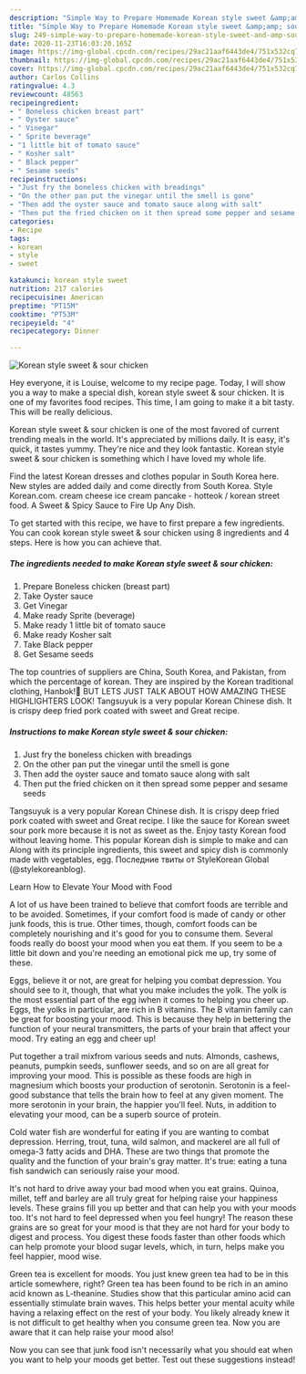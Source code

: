 ```yaml
---
description: "Simple Way to Prepare Homemade Korean style sweet &amp;amp; sour chicken"
title: "Simple Way to Prepare Homemade Korean style sweet &amp;amp; sour chicken"
slug: 249-simple-way-to-prepare-homemade-korean-style-sweet-and-amp-sour-chicken
date: 2020-11-23T16:03:20.165Z
image: https://img-global.cpcdn.com/recipes/29ac21aaf6443de4/751x532cq70/korean-style-sweet-sour-chicken-recipe-main-photo.jpg
thumbnail: https://img-global.cpcdn.com/recipes/29ac21aaf6443de4/751x532cq70/korean-style-sweet-sour-chicken-recipe-main-photo.jpg
cover: https://img-global.cpcdn.com/recipes/29ac21aaf6443de4/751x532cq70/korean-style-sweet-sour-chicken-recipe-main-photo.jpg
author: Carlos Collins
ratingvalue: 4.3
reviewcount: 48563
recipeingredient:
- " Boneless chicken breast part"
- " Oyster sauce"
- " Vinegar"
- " Sprite beverage"
- "1 little bit of tomato sauce"
- " Kosher salt"
- " Black pepper"
- " Sesame seeds"
recipeinstructions:
- "Just fry the boneless chicken with breadings"
- "On the other pan put the vinegar until the smell is gone"
- "Then add the oyster sauce and tomato sauce along with salt"
- "Then put the fried chicken on it then spread some pepper and sesame seeds"
categories:
- Recipe
tags:
- korean
- style
- sweet

katakunci: korean style sweet 
nutrition: 217 calories
recipecuisine: American
preptime: "PT15M"
cooktime: "PT53M"
recipeyield: "4"
recipecategory: Dinner

---
```



![Korean style sweet &amp; sour chicken](https://img-global.cpcdn.com/recipes/29ac21aaf6443de4/751x532cq70/korean-style-sweet-sour-chicken-recipe-main-photo.jpg)

Hey everyone, it is Louise, welcome to my recipe page. Today, I will show you a way to make a special dish, korean style sweet &amp; sour chicken. It is one of my favorites food recipes. This time, I am going to make it a bit tasty. This will be really delicious.

Korean style sweet &amp; sour chicken is one of the most favored of current trending meals in the world. It's appreciated by millions daily. It is easy, it's quick, it tastes yummy. They're nice and they look fantastic. Korean style sweet &amp; sour chicken is something which I have loved my whole life.

Find the latest Korean dresses and clothes popular in South Korea here. New styles are added daily and come directly from South Korea. Style Korean.com. cream cheese ice cream pancake - hotteok / korean street food. A Sweet &amp; Spicy Sauce to Fire Up Any Dish.


To get started with this recipe, we have to first prepare a few ingredients. You can cook korean style sweet &amp; sour chicken using 8 ingredients and 4 steps. Here is how you can achieve that.

<!--inarticleads1-->

##### The ingredients needed to make Korean style sweet &amp; sour chicken:

1. Prepare  Boneless chicken (breast part)
1. Take  Oyster sauce
1. Get  Vinegar
1. Make ready  Sprite (beverage)
1. Make ready 1 little bit of tomato sauce
1. Make ready  Kosher salt
1. Take  Black pepper
1. Get  Sesame seeds


The top countries of suppliers are China, South Korea, and Pakistan, from which the percentage of korean. They are inspired by the Korean traditional clothing, Hanbok!🎎 BUT LETS JUST TALK ABOUT HOW AMAZING THESE HIGHLIGHTERS LOOK! Tangsuyuk is a very popular Korean Chinese dish. It is crispy deep fried pork coated with sweet and Great recipe. 

<!--inarticleads2-->

##### Instructions to make Korean style sweet &amp; sour chicken:

1. Just fry the boneless chicken with breadings
1. On the other pan put the vinegar until the smell is gone
1. Then add the oyster sauce and tomato sauce along with salt
1. Then put the fried chicken on it then spread some pepper and sesame seeds


Tangsuyuk is a very popular Korean Chinese dish. It is crispy deep fried pork coated with sweet and Great recipe. I like the sauce for Korean sweet sour pork more because it is not as sweet as the. Enjoy tasty Korean food without leaving home. This popular Korean dish is simple to make and can Along with its principle ingredients, this sweet and spicy dish is commonly made with vegetables, egg. Последние твиты от StyleKorean Global (@stylekoreanblog). 

Learn How to Elevate Your Mood with Food


A lot of us have been trained to believe that comfort foods are terrible and to be avoided. Sometimes, if your comfort food is made of candy or other junk foods, this is true. Other times, though, comfort foods can be completely nourishing and it's good for you to consume them. Several foods really do boost your mood when you eat them. If you seem to be a little bit down and you're needing an emotional pick me up, try some of these.

Eggs, believe it or not, are great for helping you combat depression. You should see to it, though, that what you make includes the yolk. The yolk is the most essential part of the egg iwhen it comes to helping you cheer up. Eggs, the yolks in particular, are rich in B vitamins. The B vitamin family can be great for boosting your mood. This is because they help in bettering the function of your neural transmitters, the parts of your brain that affect your mood. Try eating an egg and cheer up!

Put together a trail mixfrom various seeds and nuts. Almonds, cashews, peanuts, pumpkin seeds, sunflower seeds, and so on are all great for improving your mood. This is possible as these foods are high in magnesium which boosts your production of serotonin. Serotonin is a feel-good substance that tells the brain how to feel at any given moment. The more serotonin in your brain, the happier you'll feel. Nuts, in addition to elevating your mood, can be a superb source of protein.

Cold water fish are wonderful for eating if you are wanting to combat depression. Herring, trout, tuna, wild salmon, and mackerel are all full of omega-3 fatty acids and DHA. These are two things that promote the quality and the function of your brain's gray matter. It's true: eating a tuna fish sandwich can seriously raise your mood. 

It's not hard to drive away your bad mood when you eat grains. Quinoa, millet, teff and barley are all truly great for helping raise your happiness levels. These grains fill you up better and that can help you with your moods too. It's not hard to feel depressed when you feel hungry! The reason these grains are so great for your mood is that they are not hard for your body to digest and process. You digest these foods faster than other foods which can help promote your blood sugar levels, which, in turn, helps make you feel happier, mood wise.

Green tea is excellent for moods. You just knew green tea had to be in this article somewhere, right? Green tea has been found to be rich in an amino acid known as L-theanine. Studies show that this particular amino acid can essentially stimulate brain waves. This helps better your mental acuity while having a relaxing effect on the rest of your body. You likely already knew it is not difficult to get healthy when you consume green tea. Now you are aware that it can help raise your mood also!

Now you can see that junk food isn't necessarily what you should eat when you want to help your moods get better. Test out  these suggestions  instead!

